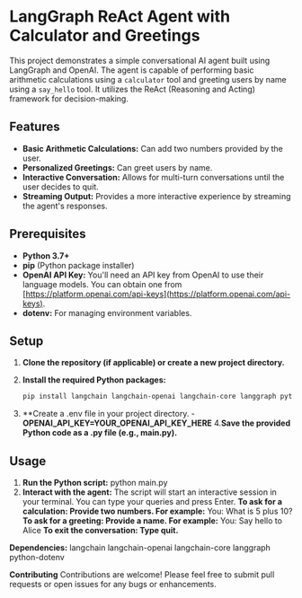 # LangGraph ReAct Agent with Calculator and Greetings

This project demonstrates a simple conversational AI agent built using LangGraph and OpenAI. The agent is capable of performing basic arithmetic calculations using a `calculator` tool and greeting users by name using a `say_hello` tool. It utilizes the ReAct (Reasoning and Acting) framework for decision-making.

## Features

- **Basic Arithmetic Calculations:** Can add two numbers provided by the user.
- **Personalized Greetings:** Can greet users by name.
- **Interactive Conversation:** Allows for multi-turn conversations until the user decides to quit.
- **Streaming Output:** Provides a more interactive experience by streaming the agent's responses.

## Prerequisites

- **Python 3.7+**
- **pip** (Python package installer)
- **OpenAI API Key:** You'll need an API key from OpenAI to use their language models. You can obtain one from [https://platform.openai.com/api-keys](https://platform.openai.com/api-keys).
- **dotenv:** For managing environment variables.

## Setup

1. **Clone the repository (if applicable) or create a new project directory.**

2. **Install the required Python packages:**
   ```bash
   pip install langchain langchain-openai langchain-core langgraph python-dotenv
3. **Create a .env file in your project directory.
  -**OPENAI_API_KEY=YOUR_OPENAI_API_KEY_HERE**
4.**Save the provided Python code as a .py file (e.g., main.py).**

## Usage

1. **Run the Python script:**
     python main.py
2. **Interact with the agent:**
     The script will start an interactive session in your terminal. You can type your queries and press Enter.
     **To ask for a calculation: Provide two numbers. For example:**
     You: What is 5 plus 10?
     **To ask for a greeting: Provide a name. For example:**
     You: Say hello to Alice
     **To exit the conversation: Type quit.**

**Dependencies:**
langchain
langchain-openai
langchain-core
langgraph
python-dotenv

**Contributing**
Contributions are welcome! Please feel free to submit pull requests or open issues for any bugs or enhancements.
